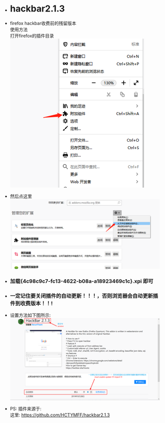 * # hackbar2.1.3
* firefox hackbar收费前的残留版本</br>
使用方法</br>
打开firefox的插件目录</br>
![Image text](./img/1.png)

* 然后点这里</br>
![Image text](./img/2.png)</br>
* ### 加载{4c98c9c7-fc13-4622-b08a-a18923469c1c}.xpi  即可

* ### 一定记住要关闭插件的自动更新！！！，否则浏览器会自动更新插件到收费版本！！!  
* 设置方法如下图所示:</br>
![unable updae](./img/3.png)

* PS: 插件来源于:  
这里: https://github.com/HCTYMFF/hackbar2.1.3
